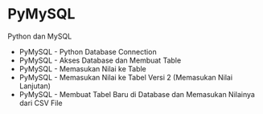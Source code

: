 # PyMySQL
Python dan MySQL

- PyMySQL - Python Database Connection
- PyMySQL - Akses Database dan Membuat Table
- PyMySQL - Memasukan Nilai ke Table
- PyMySQL - Memasukan Nilai ke Tabel Versi 2 (Memasukan Nilai Lanjutan)
- PyMySQL - Membuat Tabel Baru di Database dan Memasukan Nilainya dari CSV File
